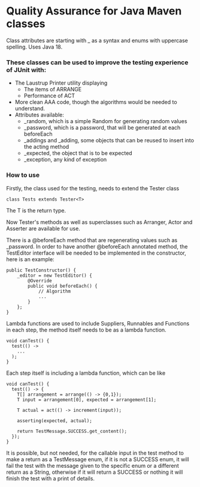 # Quality Assurance for Java Maven classes

Class attributes are starting with _ as a syntax and enums with uppercase spelling.
Uses Java 18.

### These classes can be used to improve the testing experience of JUnit with:

* The Laustrup Printer utility displaying
  * The items of ARRANGE
  * Performance of ACT
* More clean AAA code, though the algorithms would be needed to understand.
* Attributes available:
  * _random, which is a simple Random for generating random values
  * _password, which is a password, that will be generated at each beforeEach
  * _addings and _adding, some objects that can be reused to insert into the acting method
  * _expected, the object that is to be expected
  * _exception, any kind of exception

### How to use

Firstly, the class used for the testing, needs to extend the Tester class

```class Tests extends Tester<T>```

The T is the return type.

Now Tester's methods as well as superclasses such as Arranger, Actor and Asserter are available for use.

There is a @beforeEach method that are regenerating values such as _password.
In order to have another @beforeEach annotated method, the TestEditor interface will be needed to be implemented in the constructor, here is an example:

```
public TestConstructor() {
    _editor = new TestEditor() {
        @Override
        public void beforeEach() {
            // Algorithm
            ...
        }
    };
}
```

Lambda functions are used to include Suppliers, Runnables and Functions in each step, the method itself needs to be as a lambda function.

```
void canTest() {
  test(() ->
    ...
  );
}
```

Each step itself is including a lambda function, which can be like

```
void canTest() {
  test(() -> {
    T[] arrangement = arrange(() -> {0,1});
    T input = arrangement[0], expected = arrangement[1];
    
    T actual = act(() -> increment(input));
    
    asserting(expected, actual);
    
    return TestMessage.SUCCESS.get_content();
  });
}
```

It is possible, but not needed, for the callable input in the test method to make a return as a TestMessage enum,
if it is not a SUCCESS enum, it will fail the test with the message given to the specific enum or a different return as a String,
otherwise if it will return a SUCCESS or nothing it will finish the test with a print of details.